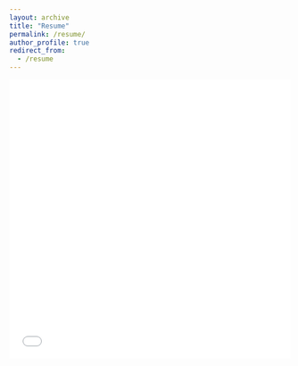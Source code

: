 ```yaml
---
layout: archive
title: "Resume"
permalink: /resume/
author_profile: true
redirect_from:
  - /resume
---
```


<iframe src="../files/Resume Haley Bragg (2).pdf" width="100%" height="500" frameborder="no" border="0" marginwidth="0" marginheight="0"></iframe>

